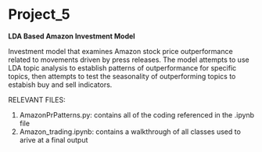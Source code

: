 # Project_5

**LDA Based Amazon Investment Model**

Investment model that examines Amazon stock price outperformance related to movements driven by press releases. The model attempts to use LDA topic analysis to establish patterns of outperformance for specific topics, then attempts to test the seasonality of outperforming topics to estabish buy and sell indicators.

RELEVANT FILES:

1. AmazonPrPatterns.py: contains all of the coding referenced in the .ipynb file
2. Amazon_trading.ipynb: contains a walkthrough of all classes used to arive at a final output
        

